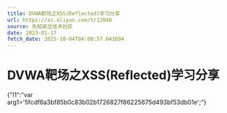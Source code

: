 ```yaml
---
title: DVWA靶场之XSS(Reflected)学习分享
url: https://xz.aliyun.com/t/12046
source: 先知安全技术社区
date: 2023-01-17
fetch_date: 2025-10-04T04:00:57.041694
---
```


# DVWA靶场之XSS(Reflected)学习分享

{"l1":"var arg1='5fcdf6a3bf85b0c83b02b1726827f86225675d493bf53db01e';"}